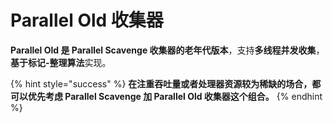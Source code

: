 # Parallel Old 收集器

**Parallel Old 是 Parallel Scavenge 收集器的老年代版本**，支持**多线程并发收集**，**基于标记-整理算法**实现。

{% hint style="success" %}
**在注重吞吐量或者处理器资源较为稀缺的场合，都可以优先考虑 Parallel Scavenge 加 Parallel Old 收集器这个组合。**
{% endhint %}
